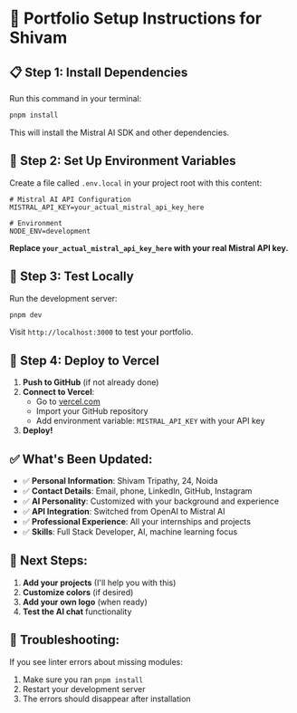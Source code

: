 # 🚀 Portfolio Setup Instructions for Shivam

## 📋 **Step 1: Install Dependencies**

Run this command in your terminal:

```bash
pnpm install
```

This will install the Mistral AI SDK and other dependencies.

## 🔐 **Step 2: Set Up Environment Variables**

Create a file called `.env.local` in your project root with this content:

```env
# Mistral AI API Configuration
MISTRAL_API_KEY=your_actual_mistral_api_key_here

# Environment
NODE_ENV=development
```

**Replace `your_actual_mistral_api_key_here` with your real Mistral API key.**

## 🎯 **Step 3: Test Locally**

Run the development server:

```bash
pnpm dev
```

Visit `http://localhost:3000` to test your portfolio.

## 🚀 **Step 4: Deploy to Vercel**

1. **Push to GitHub** (if not already done)
2. **Connect to Vercel**:
   - Go to [vercel.com](https://vercel.com)
   - Import your GitHub repository
   - Add environment variable: `MISTRAL_API_KEY` with your API key
3. **Deploy!**

## ✅ **What's Been Updated:**

- ✅ **Personal Information**: Shivam Tripathy, 24, Noida
- ✅ **Contact Details**: Email, phone, LinkedIn, GitHub, Instagram
- ✅ **AI Personality**: Customized with your background and experience
- ✅ **API Integration**: Switched from OpenAI to Mistral AI
- ✅ **Professional Experience**: All your internships and projects
- ✅ **Skills**: Full Stack Developer, AI, machine learning focus

## 🎨 **Next Steps:**

1. **Add your projects** (I'll help you with this)
2. **Customize colors** (if desired)
3. **Add your own logo** (when ready)
4. **Test the AI chat** functionality

## 🔧 **Troubleshooting:**

If you see linter errors about missing modules:
1. Make sure you ran `pnpm install`
2. Restart your development server
3. The errors should disappear after installation
